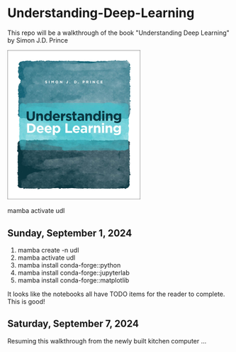 # Understanding-Deep-Learning

This repo will be a walkthrough of the book "Understanding Deep Learning" by Simon J.D. Prince

 <img src="images/UDLCover.jpg" alt="Understanding Deep Learning" width="300">

mamba activate udl

## Sunday, September 1, 2024

 1) mamba create -n udl
 2) mamba activate udl
 3) mamba install conda-forge::python
 4) mamba install conda-forge::jupyterlab
 5) mamba install conda-forge::matplotlib

It looks like the notebooks all have TODO items for the reader to complete. This is good!

## Saturday, September 7, 2024

Resuming this walkthrough from the newly built kitchen computer ...
